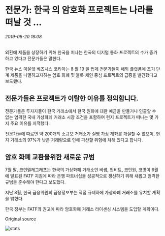# 전문가: 한국 의 암호화 프로젝트는 나라를 떠날 것 ...

###### 2019-08-20 18:08

외환에 제품을 상장하기 위해 한국을 떠나는 한국의 디지털 통화 프로젝트의 수가 증가하고 있다고 전문가들은 말한다.

한국 뉴스 아울렛 비즈니스 코리아는 8 월 19 일 업계 전문가들이 해외 플랫폼에 초기 단계 제품을 나열하고자하는 암호 화폐 및 블록 체인 중심 프로젝트의 급증을 발견했다고 보도했다.

## 전문가들은 프로젝트가 이탈한 이유를 정의합니다.

전문가들은 투자자들이 한국 거래소에서 한국 원화에 대한 예금을 만들거나 인출할 수 없는 엄격한 국내 가상화폐 거래소 시장 조건을 포함하여 현지 프로젝트가 떠나는 몇 가지 주요 이유를 지적했다.

전문가들에 따르면 약 200개의 소규모 거래소가 실명 가상 계좌를 개설할 수 없으며, 현지 거래소의 97%가 낮은 거래량으로 인해 파산할 위험에 처해 있다고 합니다.

## 암호 화폐 교환을위한 새로운 규범

7월 말, 코인텔레그래프는 한국의 가상화폐 거래소인 비썸, 업비트, 코인원, 코빗이 6월에 발표된 FATF 지침에 따라 은행 파트너십을 성공적으로 갱신하기 위해 새롭고 엄격한 규범을 준수해야 한다고 보도했다.

지난 8월, 한국 금융위원회 금융정보부는 직접 규제하에 가상화폐 거래소를 유치할 계획을 밝혔다.

한국 정부는 FATF의 권고에 따라 암호화폐 거래소 라이센싱 시스템을 도입할 계획이다.

[Original source](https://cointelegraph.com/news/experts-south-korean-crypto-projects-look)

![stats](https://c.statcounter.com/11760860/0/a89fa40b/1/ "stats")